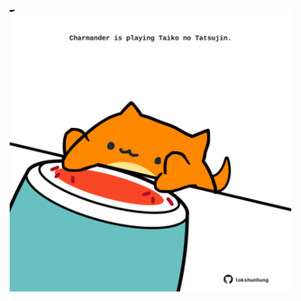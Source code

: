 <!-- built at 12/07/2021, 06:01:57 UTC -->
<p align="center">
  <img width="500" height="500" src="./ReadmeImage.svg">
</p>
